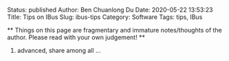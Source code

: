 Status: published
Author: Ben Chuanlong Du
Date: 2020-05-22 13:53:23
Title: Tips on IBus
Slug: ibus-tips
Category: Software
Tags: tips, IBus

**
Things on this page are fragmentary and immature notes/thoughts of the author. 
Please read with your own judgement!
**
 
1. advanced, share among all ...
